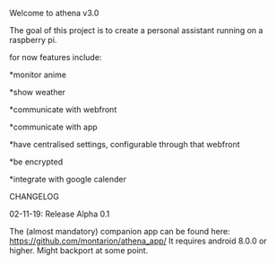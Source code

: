 Welcome to athena v3.0

The goal of this project is to create a personal assistant running on a raspberry pi.

for now features include:

*monitor anime

*show weather

*communicate with webfront

*communicate with app

*have centralised settings, configurable through that webfront

*be encrypted

*integrate with google calender

CHANGELOG

02-11-19: Release Alpha 0.1

The (almost mandatory) companion app can be found here: https://github.com/montarion/athena_app/
It requires android 8.0.0 or higher. Might backport at some point.
